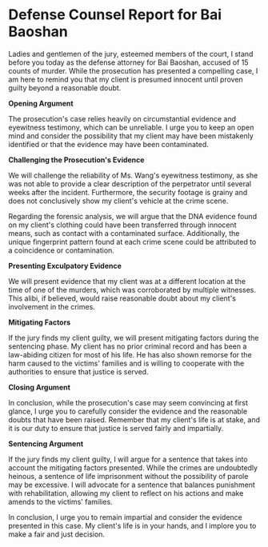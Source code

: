 # Defense Counsel Report for Bai Baoshan

Ladies and gentlemen of the jury, esteemed members of the court, I stand before you today as the defense attorney for Bai Baoshan, accused of 15 counts of murder. While the prosecution has presented a compelling case, I am here to remind you that my client is presumed innocent until proven guilty beyond a reasonable doubt.

**Opening Argument**

The prosecution's case relies heavily on circumstantial evidence and eyewitness testimony, which can be unreliable. I urge you to keep an open mind and consider the possibility that my client may have been mistakenly identified or that the evidence may have been contaminated.

**Challenging the Prosecution's Evidence**

We will challenge the reliability of Ms. Wang's eyewitness testimony, as she was not able to provide a clear description of the perpetrator until several weeks after the incident. Furthermore, the security footage is grainy and does not conclusively show my client's vehicle at the crime scene.

Regarding the forensic analysis, we will argue that the DNA evidence found on my client's clothing could have been transferred through innocent means, such as contact with a contaminated surface. Additionally, the unique fingerprint pattern found at each crime scene could be attributed to a coincidence or contamination.

**Presenting Exculpatory Evidence**

We will present evidence that my client was at a different location at the time of one of the murders, which was corroborated by multiple witnesses. This alibi, if believed, would raise reasonable doubt about my client's involvement in the crimes.

**Mitigating Factors**

If the jury finds my client guilty, we will present mitigating factors during the sentencing phase. My client has no prior criminal record and has been a law-abiding citizen for most of his life. He has also shown remorse for the harm caused to the victims' families and is willing to cooperate with the authorities to ensure that justice is served.

**Closing Argument**

In conclusion, while the prosecution's case may seem convincing at first glance, I urge you to carefully consider the evidence and the reasonable doubts that have been raised. Remember that my client's life is at stake, and it is our duty to ensure that justice is served fairly and impartially.

**Sentencing Argument**

If the jury finds my client guilty, I will argue for a sentence that takes into account the mitigating factors presented. While the crimes are undoubtedly heinous, a sentence of life imprisonment without the possibility of parole may be excessive. I will advocate for a sentence that balances punishment with rehabilitation, allowing my client to reflect on his actions and make amends to the victims' families.

In conclusion, I urge you to remain impartial and consider the evidence presented in this case. My client's life is in your hands, and I implore you to make a fair and just decision.